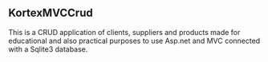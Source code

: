 ## KortexMVCCrud
This is a CRUD application of clients, suppliers and products made for educational and also practical purposes to use Asp.net and MVC connected with a Sqlite3 database.
